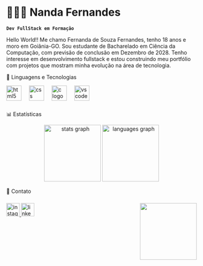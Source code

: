 # 👩🏻‍💻 Nanda Fernandes

**`Dev FullStack em Formação`**

Hello World!! Me chamo Fernanda de Souza Fernandes, tenho 18 anos e moro em Goiânia-GO. Sou estudante de Bacharelado em Ciência da Computação, com previsão de conclusão em Dezembro de 2028. Tenho interesse em desenvolvimento fullstack e estou construindo meu portfólio com projetos que mostram minha evolução na área de tecnologia.

🤖 Linguagens e Tecnologias
<div align="left">
  <img src="https://cdn.jsdelivr.net/gh/devicons/devicon/icons/html5/html5-original.svg" height="40" alt="html5 logo"  />
  <img width="12" />
  <img src="https://cdn.jsdelivr.net/gh/devicons/devicon/icons/css3/css3-original.svg" height="40" alt="css logo"  />
  <img width="12" />
  <img src="https://cdn.jsdelivr.net/gh/devicons/devicon/icons/c/c-original.svg" height="40" alt="c logo"  />
  <img width="12" />
  <img src="https://cdn.jsdelivr.net/gh/devicons/devicon/icons/vscode/vscode-original.svg" height="40" alt="vscode logo"  />
</div>

###
📊 Estatísticas
<div align="center">
  <img src="https://github-readme-stats.vercel.app/api?username=Nanda-Fernandes&hide_title=false&hide_rank=false&show_icons=true&include_all_commits=true&count_private=true&disable_animations=false&theme=midnight-purple&locale=en&hide_border=false&order=1" height="150" alt="stats graph"  />
  <img src="https://github-readme-stats.vercel.app/api/top-langs?username=Nanda-Fernandes&locale=en&hide_title=false&layout=compact&card_width=320&langs_count=5&theme=midnight-purple&hide_border=false&order=2" height="150" alt="languages graph"  />
</div>

💬 Contato
###
<img align="right" height="150" src="https://i.pinimg.com/736x/9f/46/b1/9f46b1bc0c6d3246c047ebe470b2a8e7.jpg"  />

###

<div align="left">
  <a href="https://www.instagram.com/nanda_fernnands/" target="_blank"><img src="https://img.shields.io/static/v1?message=Instagram&logo=instagram&label=&color=E4405F&logoColor=white&labelColor=&style=for-the-badge" height="35" alt="instagram logo"  />
  <a href="https://www.linkedin.com/in/nanda-fernandes" target="_blank"><img src="https://img.shields.io/static/v1?message=LinkedIn&logo=linkedin&label=&color=0077B5&logoColor=white&labelColor=&style=for-the-badge" height="35" alt="linkedin logo"  />
</div>

###
